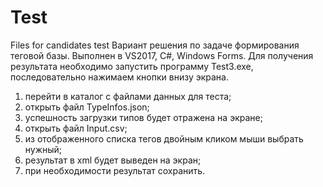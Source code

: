 # Test
Files for candidates test
Вариант решения по задаче формирования теговой базы.
Выполнен в VS2017, С#, Windows Forms.
Для получения результата необходимо запустить программу Test3.exe,
последовательно нажимаем кнопки внизу экрана.
1) перейти в каталог с файлами данных для теста;
2) открыть файл TypeInfos.json;
3) успешность загрузки типов будет отражена на экране;
4) открыть файл Input.csv;
5) из отображенного списка тегов двойным кликом мыши выбрать нужный;
6) результат в xml будет выведен на экран;
7) при необходимости результат сохранить.
